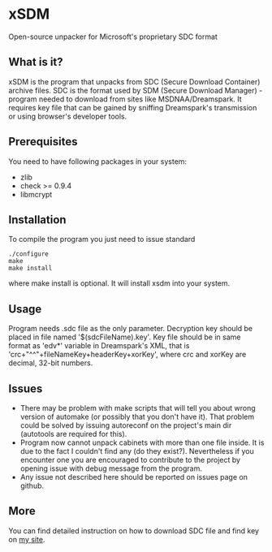 xSDM
====

Open-source unpacker for Microsoft's proprietary SDC format

What is it?
-----------
xSDM is the program that unpacks from SDC (Secure Download Container) archive files. SDC is the format used by SDM (Secure Download Manager) - program needed to download from sites like MSDNAA/Dreamspark. It requires key file that can be gained by sniffing Dreamspark's transmission or using browser's developer tools.

Prerequisites
-------------
You need to have following packages in your system:
- zlib
- check >= 0.9.4
- libmcrypt

Installation
------------

To compile the program you just need to issue standard
```
./configure
make
make install
```
where make install is optional. It will install xsdm into your system.

Usage
-----
Program needs .sdc file as the only parameter. Decryption key should be placed in file named '$(sdcFileName).key'. Key file should be in same format as 'edv*' variable in Dreamspark's XML, that is 'crc+"^^"+fileNameKey+headerKey+xorKey', where crc and xorKey are decimal, 32-bit numbers.

Issues
------
* There may be problem with make scripts that will tell you about wrong version of automake (or possibly that you don't have it). That problem could be solved by issuing autoreconf on the project's main dir (autotools are required for this).
* Program now cannot unpack cabinets with more than one file inside. It is due to the fact I couldn't find any (do they exist?). Nevertheless if you encounter one you are encouraged to contribute to the project by opening issue with debug message from the program.
* Any issue not described here should be reported on issues page on github.

More
----
You can find detailed instruction on how to download SDC file and find key on [my site](http://v3l0c1r4pt0r.tk/2014/06/01/how-to-download-from-dreamspark-bypassing-secure-download-manager/).
